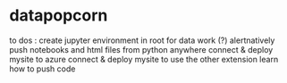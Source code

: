 # datapopcorn
to dos : 
create jupyter environment in root for data work (?)
alertnatively push notebooks and html files from python anywhere 
connect & deploy mysite to azure
connect  & deploy  mysite to use the other extension
learn how to push code 
